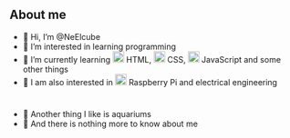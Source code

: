 ## About me
- 👋 Hi, I’m @NeElcube
- 👀 I’m interested in learning programming
- 🌱 I’m currently learning <img src="https://cdn.jsdelivr.net/gh/devicons/devicon/icons/html5/html5-original.svg" width="20" height="20"/> HTML, <img src="https://cdn.jsdelivr.net/gh/devicons/devicon/icons/css3/css3-original.svg" width="20" height="20"/> CSS, <img src="https://cdn.jsdelivr.net/gh/devicons/devicon/icons/javascript/javascript-original.svg" width="20" height="20" /> JavaScript and some other things
- 🌱 I am also interested in <img src="https://cdn.jsdelivr.net/gh/devicons/devicon/icons/raspberrypi/raspberrypi-original.svg" width="20" height="20"/> Raspberry Pi and electrical engineering
#
- 🐠 Another thing I like is aquariums
- 👤 And there is nothing more to know about me
<!---
NeElcube/NeElcube is a ✨ special ✨ repository because its `README.md` (this file) appears on your GitHub profile.
You can click the Preview link to take a look at your changes.
--->
